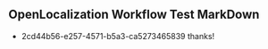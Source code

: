 ## OpenLocalization Workflow Test MarkDown
* 2cd44b56-e257-4571-b5a3-ca5273465839 thanks!

<!--HONumber=Aug16_HO1-->


